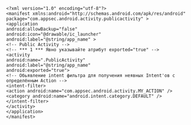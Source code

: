     <?xml version="1.0" encoding="utf-8"?>
    <manifest xmlns:android="http://schemas.android.com/apk/res/android"
    package="com.appsec.android.activity.publicactivity" >
    <application
    android:allowBackup="false"
    android:icon="@drawable/ic_launcher"
    android:label="@string/app_name" >
    <!-- Public Activity -->
    <!-- *** 1 *** Явно указывайте атрибут exported="true" -->
    <activity
    android:name=".PublicActivity"
    android:label="@string/app_name"
    android:exported="true">
    <!-- Обьявление intent фильтра для получения неявных Intent'ов с определённым Action -->
    <intent-filter>
    <action android:name="com.appsec.android.activity.MY_ACTION" />
    <category android:name="android.intent.category.DEFAULT" />
    </intent-filter>
    </activity>
    </application>
    </manifest>